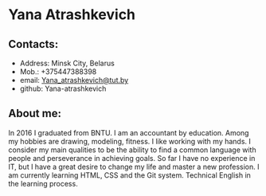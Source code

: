 # Yana Atrashkevich
## Contacts:
* Address: Minsk City, Belarus
* Mob.: +375447388398
* email: Yana_atrashkevich@tut.by
* github: Yana-atrashkevich
## About me:
In 2016 I graduated from BNTU. I am an accountant by education. Among my hobbies are drawing, modeling, fitness. I like working with my hands. I consider my main qualities to be the ability to find a common language with people and perseverance in achieving goals. So far I have no experience in IT, but I have a great desire to change my life and master a new profession. I am currently learning HTML, CSS and the Git system. Technical English in the learning process.
